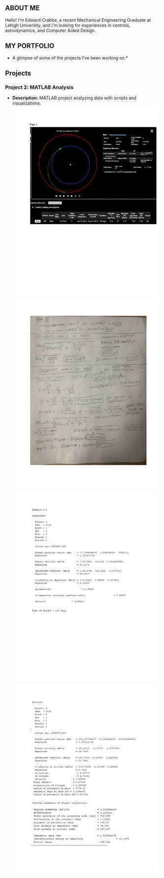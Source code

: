 ## ABOUT ME

Hello! I'm Edward Crabbe, a recent Mechanical Engineering Graduate at Lehigh University, and i'm looking for experiences in controls, astrodynamics, and Computer Aided Design.


## MY PORTFOLIO
* A glimpse of some of the projects I've been working on.* 

## Projects

### Project 2: MATLAB Analysis
- **Description:** MATLAB project analyzing data with scripts and visualizations.
![imag1](assets/Project-2_MATLAB-images-0.jpeg)
![imag2](assets/Project-2_MATLAB-images-1.jpeg)
![imag3](assets/Project-2_MATLAB-images-2.jpeg)
![imag4](assets/Project-2_MATLAB-images-3.jpeg)

